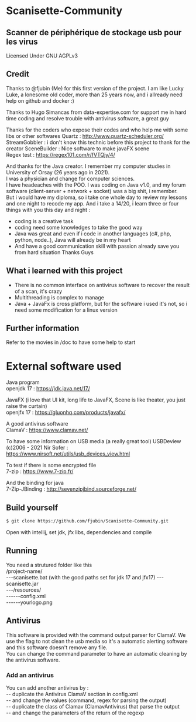 # Scanisette-Community

## Scanner de périphérique de stockage usb pour les virus

Licensed Under GNU AGPLv3

## Credit

Thanks to @fjubin (Me) for this first version of the project. I am
like Lucky Luke, a lonesome old coder, more than 25 years now, and i allready need help on github and docker :)

Thanks to Hugo Simancas from data-expertise.com for support me in hard time coding and resolve trouble with antivirus
software, a great guy

Thanks for the coders who expose their codes and who help me with some libs or other softwares
Quartz : http://www.quartz-scheduler.org/  
StreamGobbler : i don't know this technic before this project to thank for the creator SceneBuilder : Nice software to
make javaFX scene  
Regex test : https://regex101.com/r/fVTQjy/4/

And thanks for the Java creator. I remember my computer studies in University of Orsay (26 years ago in 2021).  
I was a physician and change for computer sciences.  
I have headeaches with the POO. I was coding on Java v1.0, and my forum software (client-server + network + socket) was
a big shit, i remember.  
But i would have my diploma, so i take one whole day to review my lessons and one night to recode my app. And i take a
14/20, i learn three or four things with you this day and night :

- coding is a creative task
- coding need some knowledges to take the good way
- Java was great and even if i code in another languages (c#, php, python, node..), Java will already be in my heart
- And have a good communication skill with passion already save you from hard situation Thanks Guys

## What i learned with this project

- There is no common interface on antivirus software to recover the result of a scan, it's crazy
- Multithreading is complex to manage
- Java + JavaFx is cross platform, but for the software i used it's not, so i need some modification for a linux version

## Further information

Refer to the movies in /doc to have some help to start

# External software used

Java program  
openjdk 17 : https://jdk.java.net/17/

JavaFX (i love that UI kit, long life to JavaFX, Scene is like theater, you just raise the curtain)  
openjfx 17 : https://gluonhq.com/products/javafx/

A good antivirus software  
ClamaV : https://www.clamav.net/

To have some information on USB media (a really great tool)
USBDeview (c)2006 - 2021 Nir Sofer : https://www.nirsoft.net/utils/usb_devices_view.html

To test if there is some encrypted file   
7-zip : https://www.7-zip.fr/

And the binding for java  
7-Zip-JBinding : http://sevenzipjbind.sourceforge.net/

## Build yourself

```bash
$ git clone https://github.com/fjubin/Scanisette-Community.git
```

Open with intellij, set jdk, jfx libs, dependencies and compile

## Running

You need a strutured folder like this  
/project-name/  
---scanisette.bat  (with the good paths set for jdk 17 and jfx17)
---scanisette.jar  
---/resources/  
------config.xml  
------yourlogo.png

## Antivirus

This software is provided with the command output parser for ClamaV. We use the flag to not clean the usb media so it's
a automatic alerting software and this software doesn't remove any file.  
You can change the command parameter to have an automatic cleaning by the antivirus software.

### Add an antivirus

You can add another antivirus by :  
-- duplicate the Antivirus ClamaV section in config.xml   
-- and change the values (command, regex for parsing the output)  
-- duplicate the class of Clamav (ClamavAntivirus) that parse the output  
-- and change the parameters of the return of the regexp  







